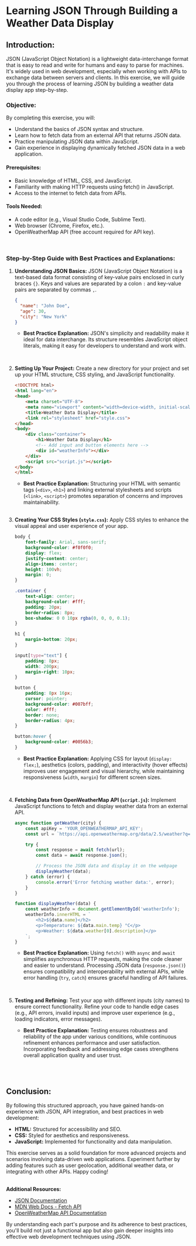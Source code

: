 # **Learning JSON Through Building a Weather Data Display**

## **Introduction:**
JSON (JavaScript Object Notation) is a lightweight data-interchange format that is easy to read and write for humans and easy to parse for machines. It's widely used in web development, especially when working with APIs to exchange data between servers and clients. In this exercise, we will guide you through the process of learning JSON by building a weather data display app step-by-step.
<br/>

   ### **Objective:**
   By completing this exercise, you will:
   - Understand the basics of JSON syntax and structure.
   - Learn how to fetch data from an external API that returns JSON data.
   - Practice manipulating JSON data within JavaScript.
   - Gain experience in displaying dynamically fetched JSON data in a web application.

   #### **Prerequisites:**
   - Basic knowledge of HTML, CSS, and JavaScript.
   - Familiarity with making HTTP requests using fetch() in JavaScript.
   - Access to the internet to fetch data from APIs.

   #### **Tools Needed:**
   - A code editor (e.g., Visual Studio Code, Sublime Text).
   - Web browser (Chrome, Firefox, etc.).
   - OpenWeatherMap API (free account required for API key).
<br/>

### Step-by-Step Guide with Best Practices and Explanations:

1. **Understanding JSON Basics:**
   JSON (JavaScript Object Notation) is a text-based data format consisting of key-value pairs enclosed in curly braces `{}`. Keys and values are separated by a colon `:` and key-value pairs are separated by commas `,`.

   ```json
   {
     "name": "John Doe",
     "age": 30,
     "city": "New York"
   }
   ```

   - **Best Practice Explanation:** JSON's simplicity and readability make it ideal for data interchange. Its structure resembles JavaScript object literals, making it easy for developers to understand and work with.
<br/>

2. **Setting Up Your Project:**
   Create a new directory for your project and set up your HTML structure, CSS styling, and JavaScript functionality.

   ```html
   <!DOCTYPE html>
   <html lang="en">
   <head>
       <meta charset="UTF-8">
       <meta name="viewport" content="width=device-width, initial-scale=1.0">
       <title>Weather Data Display</title>
       <link rel="stylesheet" href="style.css">
   </head>
   <body>
       <div class="container">
           <h1>Weather Data Display</h1>
           <!-- Add input and button elements here -->
           <div id="weatherInfo"></div>
       </div>
       <script src="script.js"></script>
   </body>
   </html>
   ```

   - **Best Practice Explanation:** Structuring your HTML with semantic tags (`<div>`, `<h1>`) and linking external stylesheets and scripts (`<link>`, `<script>`) promotes separation of concerns and improves maintainability.
   <br/>
   
3. **Creating Your CSS Styles (`style.css`):**
   Apply CSS styles to enhance the visual appeal and user experience of your app.

   ```css
   body {
       font-family: Arial, sans-serif;
       background-color: #f0f0f0;
       display: flex;
       justify-content: center;
       align-items: center;
       height: 100vh;
       margin: 0;
   }

   .container {
       text-align: center;
       background-color: #fff;
       padding: 20px;
       border-radius: 8px;
       box-shadow: 0 0 10px rgba(0, 0, 0, 0.1);
   }

   h1 {
       margin-bottom: 20px;
   }

   input[type="text"] {
       padding: 8px;
       width: 200px;
       margin-right: 10px;
   }

   button {
       padding: 8px 16px;
       cursor: pointer;
       background-color: #007bff;
       color: #fff;
       border: none;
       border-radius: 4px;
   }

   button:hover {
       background-color: #0056b3;
   }
   ```

   - **Best Practice Explanation:** Applying CSS for layout (`display: flex;`), aesthetics (colors, padding), and interactivity (hover effects) improves user engagement and visual hierarchy, while maintaining responsiveness (`width`, `margin`) for different screen sizes.
<br/>

4. **Fetching Data from OpenWeatherMap API (`script.js`):**
   Implement JavaScript functions to fetch and display weather data from an external API.

   ```javascript
   async function getWeather(city) {
       const apiKey = 'YOUR_OPENWEATHERMAP_API_KEY';
       const url = `https://api.openweathermap.org/data/2.5/weather?q=${city}&appid=${apiKey}&units=metric`;

       try {
           const response = await fetch(url);
           const data = await response.json();

           // Process the JSON data and display it on the webpage
           displayWeather(data);
       } catch (error) {
           console.error('Error fetching weather data:', error);
       }
   }

   function displayWeather(data) {
       const weatherInfo = document.getElementById('weatherInfo');
       weatherInfo.innerHTML = `
           <h2>${data.name}</h2>
           <p>Temperature: ${data.main.temp} °C</p>
           <p>Weather: ${data.weather[0].description}</p>
       `;
   }
   ```

   - **Best Practice Explanation:** Using `fetch()` with `async` and `await` simplifies asynchronous HTTP requests, making the code cleaner and easier to understand. Processing JSON data (`response.json()`) ensures compatibility and interoperability with external APIs, while error handling (`try`, `catch`) ensures graceful handling of API failures.
<br/>

5. **Testing and Refining:**
   Test your app with different inputs (city names) to ensure correct functionality. Refine your code to handle edge cases (e.g., API errors, invalid inputs) and improve user experience (e.g., loading indicators, error messages).

   - **Best Practice Explanation:** Testing ensures robustness and reliability of the app under various conditions, while continuous refinement enhances performance and user satisfaction. Incorporating feedback and addressing edge cases strengthens overall application quality and user trust.
<br/>
<br/>

## **Conclusion:**
By following this structured approach, you have gained hands-on experience with JSON, API integration, and best practices in web development:
- **HTML:** Structured for accessibility and SEO.
- **CSS:** Styled for aesthetics and responsiveness.
- **JavaScript:** Implemented for functionality and data manipulation.
  
This exercise serves as a solid foundation for more advanced projects and scenarios involving data-driven web applications. Experiment further by adding features such as user geolocation, additional weather data, or integrating with other APIs. Happy coding!
<br/>
<br/>

**Additional Resources:**
- [JSON Documentation](https://www.json.org/json-en.html)
- [MDN Web Docs - Fetch API](https://developer.mozilla.org/en-US/docs/Web/API/Fetch_API)
- [OpenWeatherMap API Documentation](https://openweathermap.org/api)

By understanding each part's purpose and its adherence to best practices, you'll build not just a functional app but also gain deeper insights into effective web development techniques using JSON.
